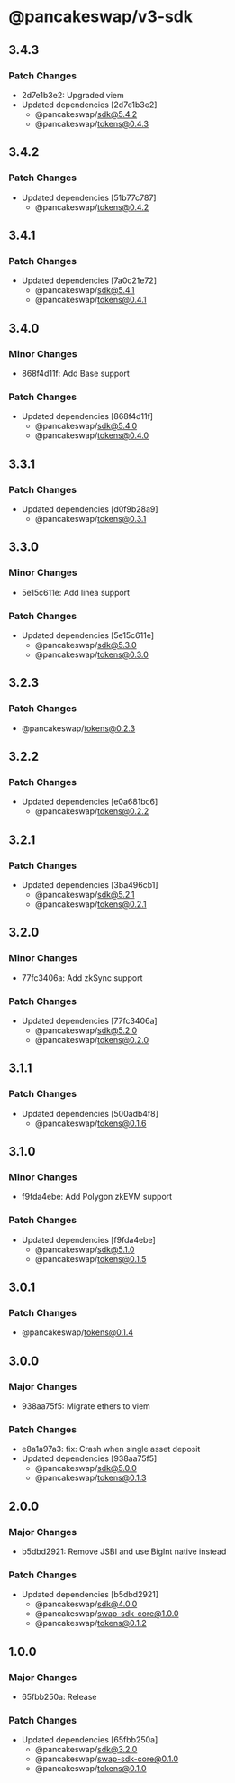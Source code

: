 # @pancakeswap/v3-sdk

## 3.4.3

### Patch Changes

- 2d7e1b3e2: Upgraded viem
- Updated dependencies [2d7e1b3e2]
  - @pancakeswap/sdk@5.4.2
  - @pancakeswap/tokens@0.4.3

## 3.4.2

### Patch Changes

- Updated dependencies [51b77c787]
  - @pancakeswap/tokens@0.4.2

## 3.4.1

### Patch Changes

- Updated dependencies [7a0c21e72]
  - @pancakeswap/sdk@5.4.1
  - @pancakeswap/tokens@0.4.1

## 3.4.0

### Minor Changes

- 868f4d11f: Add Base support

### Patch Changes

- Updated dependencies [868f4d11f]
  - @pancakeswap/sdk@5.4.0
  - @pancakeswap/tokens@0.4.0

## 3.3.1

### Patch Changes

- Updated dependencies [d0f9b28a9]
  - @pancakeswap/tokens@0.3.1

## 3.3.0

### Minor Changes

- 5e15c611e: Add linea support

### Patch Changes

- Updated dependencies [5e15c611e]
  - @pancakeswap/sdk@5.3.0
  - @pancakeswap/tokens@0.3.0

## 3.2.3

### Patch Changes

- @pancakeswap/tokens@0.2.3

## 3.2.2

### Patch Changes

- Updated dependencies [e0a681bc6]
  - @pancakeswap/tokens@0.2.2

## 3.2.1

### Patch Changes

- Updated dependencies [3ba496cb1]
  - @pancakeswap/sdk@5.2.1
  - @pancakeswap/tokens@0.2.1

## 3.2.0

### Minor Changes

- 77fc3406a: Add zkSync support

### Patch Changes

- Updated dependencies [77fc3406a]
  - @pancakeswap/sdk@5.2.0
  - @pancakeswap/tokens@0.2.0

## 3.1.1

### Patch Changes

- Updated dependencies [500adb4f8]
  - @pancakeswap/tokens@0.1.6

## 3.1.0

### Minor Changes

- f9fda4ebe: Add Polygon zkEVM support

### Patch Changes

- Updated dependencies [f9fda4ebe]
  - @pancakeswap/sdk@5.1.0
  - @pancakeswap/tokens@0.1.5

## 3.0.1

### Patch Changes

- @pancakeswap/tokens@0.1.4

## 3.0.0

### Major Changes

- 938aa75f5: Migrate ethers to viem

### Patch Changes

- e8a1a97a3: fix: Crash when single asset deposit
- Updated dependencies [938aa75f5]
  - @pancakeswap/sdk@5.0.0
  - @pancakeswap/tokens@0.1.3

## 2.0.0

### Major Changes

- b5dbd2921: Remove JSBI and use BigInt native instead

### Patch Changes

- Updated dependencies [b5dbd2921]
  - @pancakeswap/sdk@4.0.0
  - @pancakeswap/swap-sdk-core@1.0.0
  - @pancakeswap/tokens@0.1.2

## 1.0.0

### Major Changes

- 65fbb250a: Release

### Patch Changes

- Updated dependencies [65fbb250a]
  - @pancakeswap/sdk@3.2.0
  - @pancakeswap/swap-sdk-core@0.1.0
  - @pancakeswap/tokens@0.1.0
